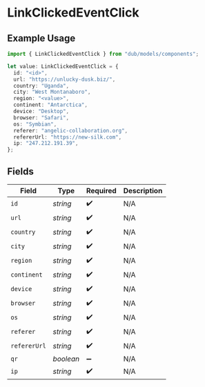 # LinkClickedEventClick

## Example Usage

```typescript
import { LinkClickedEventClick } from "dub/models/components";

let value: LinkClickedEventClick = {
  id: "<id>",
  url: "https://unlucky-dusk.biz/",
  country: "Uganda",
  city: "West Montanaboro",
  region: "<value>",
  continent: "Antarctica",
  device: "Desktop",
  browser: "Safari",
  os: "Symbian",
  referer: "angelic-collaboration.org",
  refererUrl: "https://new-silk.com",
  ip: "247.212.191.39",
};
```

## Fields

| Field              | Type               | Required           | Description        |
| ------------------ | ------------------ | ------------------ | ------------------ |
| `id`               | *string*           | :heavy_check_mark: | N/A                |
| `url`              | *string*           | :heavy_check_mark: | N/A                |
| `country`          | *string*           | :heavy_check_mark: | N/A                |
| `city`             | *string*           | :heavy_check_mark: | N/A                |
| `region`           | *string*           | :heavy_check_mark: | N/A                |
| `continent`        | *string*           | :heavy_check_mark: | N/A                |
| `device`           | *string*           | :heavy_check_mark: | N/A                |
| `browser`          | *string*           | :heavy_check_mark: | N/A                |
| `os`               | *string*           | :heavy_check_mark: | N/A                |
| `referer`          | *string*           | :heavy_check_mark: | N/A                |
| `refererUrl`       | *string*           | :heavy_check_mark: | N/A                |
| `qr`               | *boolean*          | :heavy_minus_sign: | N/A                |
| `ip`               | *string*           | :heavy_check_mark: | N/A                |